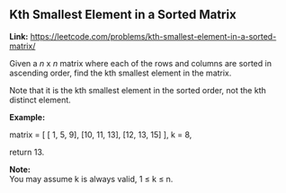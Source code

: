 ## Kth Smallest Element in a Sorted Matrix

**Link:** https://leetcode.com/problems/kth-smallest-element-in-a-sorted-matrix/

Given a _n_ x _n_ matrix where each of the rows and columns are sorted in ascending order, find the kth smallest element in the matrix.

Note that it is the kth smallest element in the sorted order, not the kth distinct element.

**Example:**

matrix = [
   [ 1,  5,  9],
   [10, 11, 13],
   [12, 13, 15]
],
k = 8,

return 13.


**Note:**  
You may assume k is always valid, 1 ≤ k ≤ n.
